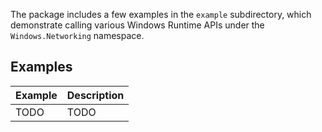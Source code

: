 The package includes a few examples in the `example` subdirectory, which
demonstrate calling various Windows Runtime APIs under the `Windows.Networking`
namespace.

## Examples

| Example | Description |
| ------- | ----------- |
| TODO    | TODO        |
